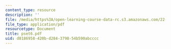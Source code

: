 ```yaml
---
content_type: resource
description: ''
file: /media/https%3A/open-learning-course-data-rc.s3.amazonaws.com/22-616-plasma-transport-theory-fall-2003/d8186958420bd284379854b590abcccc_pset6.pdf
file_type: application/pdf
resourcetype: Document
title: pset6.pdf
uid: d8186958-420b-d284-3798-54b590abcccc
---
```

